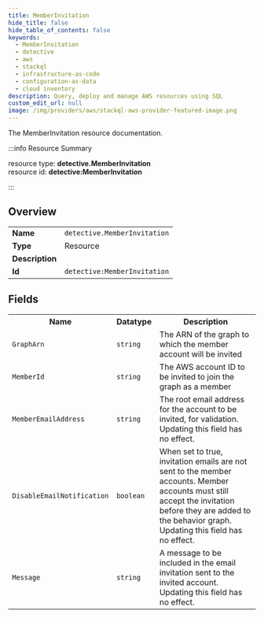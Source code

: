 ```yaml
---
title: MemberInvitation
hide_title: false
hide_table_of_contents: false
keywords:
  - MemberInvitation
  - detective
  - aws
  - stackql
  - infrastructure-as-code
  - configuration-as-data
  - cloud inventory
description: Query, deploy and manage AWS resources using SQL
custom_edit_url: null
image: /img/providers/aws/stackql-aws-provider-featured-image.png
---
```

The MemberInvitation resource documentation.

:::info Resource Summary

<div class="row">
<div class="providerDocColumn">
<span>resource type:&nbsp;<b>detective.MemberInvitation</b></span><br />
<span>resource id:&nbsp;<b>detective:MemberInvitation</b></span><br />
</div>
</div>

:::

## Overview
<table><tbody>
<tr><td><b>Name</b></td><td><code>detective.MemberInvitation</code></td></tr>
<tr><td><b>Type</b></td><td>Resource</td></tr>
<tr><td><b>Description</b></td><td></td></tr>
<tr><td><b>Id</b></td><td><code>detective:MemberInvitation</code></td></tr>
</tbody></table>

## Fields
<table><tbody>
<tr><th>Name</th><th>Datatype</th><th>Description</th></tr>
<tr><td><code>GraphArn</code></td><td><code>string</code></td><td>The ARN of the graph to which the member account will be invited</td></tr><tr><td><code>MemberId</code></td><td><code>string</code></td><td>The AWS account ID to be invited to join the graph as a member</td></tr><tr><td><code>MemberEmailAddress</code></td><td><code>string</code></td><td>The root email address for the account to be invited, for validation. Updating this field has no effect.</td></tr><tr><td><code>DisableEmailNotification</code></td><td><code>boolean</code></td><td>When set to true, invitation emails are not sent to the member accounts. Member accounts must still accept the invitation before they are added to the behavior graph. Updating this field has no effect.</td></tr><tr><td><code>Message</code></td><td><code>string</code></td><td>A message to be included in the email invitation sent to the invited account. Updating this field has no effect.</td></tr>
</tbody></table>